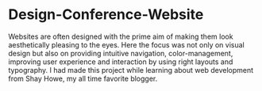 # Design-Conference-Website
Websites are often designed with the prime aim of making them look aesthetically pleasing to the eyes. Here the focus was not only on visual design but also on providing intuitive navigation, color-management, improving user experience and interaction by using right layouts and typography. I had made this project while learning about web development from Shay Howe, my all time favorite blogger.

